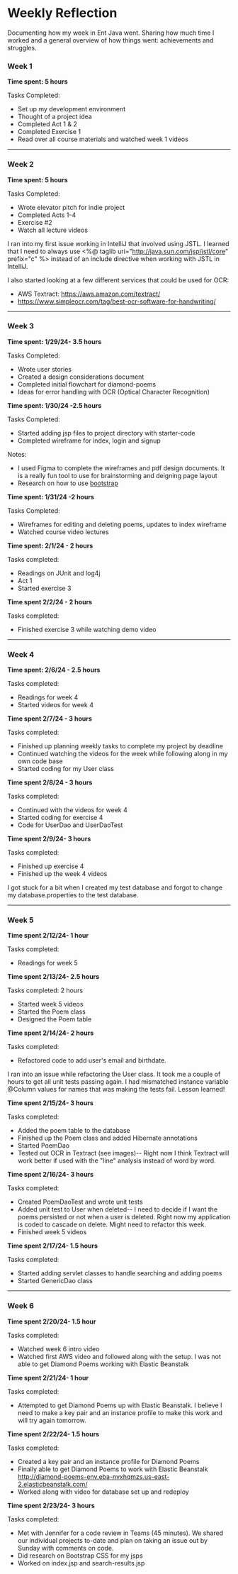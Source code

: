 # Weekly Reflection

Documenting how my week in Ent Java went. Sharing how much time I worked and a general overview of how things went: achievements and struggles.


### Week 1

**Time spent: 5 hours**

Tasks Completed:
* Set up my development environment
* Thought of a project idea
* Completed Act 1 & 2
* Completed Exercise 1
* Read over all course materials and watched week 1 videos
---
### Week 2
**Time spent: 5 hours**

Tasks Completed:
* Wrote elevator pitch for indie project
* Completed Acts 1-4
* Exercise #2 
* Watch all lecture videos

I ran into my first issue working in IntelliJ that involved using JSTL. I learned that I need to always use <%@ taglib uri="http://java.sun.com/jsp/jstl/core" prefix="c" %> instead of an include directive when working with JSTL in IntelliJ.

I also started looking at a few different services that could be used for OCR:
* AWS Textract: https://aws.amazon.com/textract/
* https://www.simpleocr.com/tag/best-ocr-software-for-handwriting/
---
### Week 3

**Time spent: 1/29/24- 3.5 hours**

Tasks Completed:
* Wrote user stories
* Created a design considerations document
* Completed initial flowchart for diamond-poems
* Ideas for error handling with OCR (Optical Character Recognition)

**Time spent: 1/30/24 -2.5 hours** 

Tasks Completed:
* Started adding jsp files to project directory with starter-code
* Completed wireframe for index, login and signup

Notes:
* I used Figma to complete the wireframes and pdf design documents.
It is a really fun tool to use for brainstorming and deigning page layout
* Research on how to use [bootstrap](https://www.oracle.com/webfolder/technetwork/tutorials/obe/java/basic_app_embedded_tomcat/basic_app-tomcat-embedded.html)

**Time spent: 1/31/24 -2 hours**

Tasks Completed:
* Wireframes for editing and deleting poems, updates to index wireframe
* Watched course video lectures

**Time spent: 2/1/24 - 2 hours**

Tasks completed:
* Readings on JUnit and log4j
* Act 1 
* Started exercise 3

**Time spent 2/2/24 - 2 hours**

Tasks completed:
* Finished exercise 3 while watching demo video
---
### Week 4
**Time spent: 2/6/24 - 2.5 hours**

Tasks completed:
* Readings for week 4
* Started videos for week 4

**Time spent 2/7/24 - 3 hours**

Tasks completed:
* Finished up planning weekly tasks to complete my project by deadline
* Continued watching the videos for the week while following along in my own code base
* Started coding for my User class

**Time spent 2/8/24 - 3 hours**

Tasks completed:
* Continued with the videos for week 4
* Started coding for exercise 4
* Code for UserDao and UserDaoTest

**Time spent 2/9/24- 3 hours**

Tasks completed:
* Finished up exercise 4
* Finished up the week 4 videos

I got stuck for a bit when I created my test database and 
forgot to change my database.properties to the test database.


---

### Week 5

**Time spent 2/12/24- 1 hour**

Tasks completed:
* Readings for week 5

**Time spent 2/13/24- 2.5 hours** 

Tasks completed: 2 hours
* Started week 5 videos 
* Started the Poem class
* Designed the Poem table 

**Time spent 2/14/24- 2 hours**

Tasks completed:
* Refactored code to add user's email and birthdate.

I ran into an issue while refactoring the User class. 
It took me a couple of hours to get all unit tests passing again. 
I had mismatched instance variable @Column values for names that was 
making the tests fail. Lesson learned!

**Time spent 2/15/24- 3 hours**

Tasks completed:
* Added the poem table to the database
* Finished up the Poem class and added Hibernate annotations 
* Started PoemDao
* Tested out OCR in Textract (see images)-- Right now I think Textract will work better if used with the "line" analysis instead of word by word.

**Time spent 2/16/24- 3 hours**

Tasks completed:
* Created PoemDaoTest and wrote unit tests
* Added unit test to User when deleted-- I need to decide if I want the poems persisted or not when a user is deleted.
Right now my application is coded to cascade on delete. Might need to refactor this week.
* Finished week 5 videos 

**Time spent 2/17/24- 1.5 hours**

Tasks completed:
* Started adding servlet classes to handle searching and adding poems
* Started GenericDao class

---

### Week 6

**Time spent 2/20/24- 1.5 hour**

Tasks completed:
* Watched week 6 intro video
* Watched first AWS video and followed along with the setup. 
I was not able to get Diamond Poems working with Elastic Beanstalk

**Time spent 2/21/24- 1 hour**

Tasks completed:
* Attempted to get Diamond Poems up with Elastic Beanstalk. 
I believe I need to make a key pair and an instance profile to make this work and will try again tomorrow.

**Time spent 2/22/24- 1.5 hours** 

Tasks completed:
* Created a key pair and an instance profile for Diamond Poems
* Finally able to get Diamond Poems to work with Elastic Beanstalk http://diamond-poems-env.eba-nvxhqmzs.us-east-2.elasticbeanstalk.com/
* Worked along with video for database set up and redeploy

**Time spent 2/23/24- 3 hours**

Tasks completed:
* Met with Jennifer for a code review in Teams (45 minutes). We shared our individual projects to-date and plan on taking an issue out by Sunday with comments on code.
* Did research on Bootstrap CSS for my jsps
* Worked on index.jsp and search-results.jsp